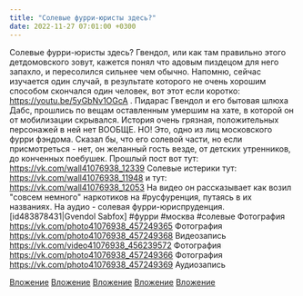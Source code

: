```yaml
---
title: "Солевые фурри-юристы здесь?"
date: 2022-11-27 07:01:00 +0300
---
```


Солевые фурри-юристы здесь?
Гвендол, или как там правильно этого детдомовского зовут, кажется понял что адовым пиздецом для него запахло, и пересолился сильнее чем обычно.
Напомню, сейчас изучается один случай, в результате которого не очень хорошим способом скончался один человек, вот этот если коротко: https://youtu.be/5yGbNv1OGcA . Пидарас Гвендол и его бытовая шлюха Дабс, прошлись по вещам оставленным умершим на хате, в которой он от мобилизации скрывался. История очень грязная, положительных персонажей в ней нет ВООБЩЕ.
НО!
Это, одно из лиц московского фурри фэндома. Сказал бы, что его солевой части, но если присмотреться - нет, он желанный гость везде, от детских утренников, до конченных поебушек.
Прошлый пост вот тут: https://vk.com/wall41076938_12339
Солевые истерики тут: https://vk.com/wall41076938_11948
и тут: https://vk.com/wall41076938_12053
На видео он рассказывает как возил "совсем немного" наркотиков на #русфуренция, путаясь в их названиях. На аудио - солевая фурри-юриспруденция.
[id483878431|Gvendol Sabfox]
#фурри #москва #солевые
Фотография
https://vk.com/photo41076938_457249365
Фотография
https://vk.com/photo41076938_457249368
Видеозапись
https://vk.com/video41076938_456239572
Фотография
https://vk.com/photo41076938_457249366
Фотография
https://vk.com/photo41076938_457249369
Аудиозапись

[Вложение](https://vk.com/photo41076938_457249365)
[Вложение](https://vk.com/photo41076938_457249368)
[Вложение](https://vk.com/video41076938_456239572)
[Вложение](https://vk.com/photo41076938_457249366)
[Вложение](https://vk.com/photo41076938_457249369)
